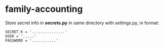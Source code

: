 # family-accounting

Store secret info in **secrets.py** in same directory with settings.py, in format:
```
SECRET_K = '...............'
USER = '.....'
PASSWORD = '...........'
```